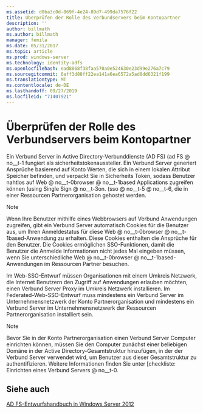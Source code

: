 ```yaml
---
ms.assetid: d0ba3c0d-869f-4e24-89d7-499da7576f22
title: Überprüfen der Rolle des Verbundservers beim Kontopartner
description: ''
author: billmath
ms.author: billmath
manager: femila
ms.date: 05/31/2017
ms.topic: article
ms.prod: windows-server
ms.technology: identity-adfs
ms.openlocfilehash: ead8868f38faa570a0e524630e23d99e276a7c79
ms.sourcegitcommit: 6aff3d88ff22ea141a6ea6572a5ad8dd6321f199
ms.translationtype: MT
ms.contentlocale: de-DE
ms.lasthandoff: 09/27/2019
ms.locfileid: "71407921"
---
```

# <a name="review-the-role-of-the-federation-server-in-the-account-partner"></a>Überprüfen der Rolle des Verbundservers beim Kontopartner

Ein Verbund Server in Active Directory-Verbunddienste (AD FS) \(ad FS @ no__t-1 fungiert als sicherheitstokenaussteller. Ein Verbund Server generiert Ansprüche basierend auf Konto Werten, die sich in einem lokalen Attribut Speicher befinden, und verpackt Sie in Sicherheits Token, sodass Benutzer nahtlos auf Web @ no__t-0browser @ no__t-1based Applications zugreifen können \(using Single Sign @ no__t-3on. \(sso @ no__t-5 @ no__t-6, die in einer Ressourcen Partnerorganisation gehostet werden.  
  
> [!NOTE]  
> Wenn Ihre Benutzer mithilfe eines Webbrowsers auf Verbund Anwendungen zugreifen, gibt ein Verbund Server automatisch Cookies für die Benutzer aus, um Ihren Anmeldestatus für diese Web @ no__t-0browser @ no__t-1based-Anwendung zu erhalten. Diese Cookies enthalten die Ansprüche für den Benutzer. Die Cookies ermöglichen SSO-Funktionen, damit die Benutzer die Anmelde Informationen nicht jedes Mal eingeben müssen, wenn Sie unterschiedliche Web @ no__t-0browser @ no__t-1based-Anwendungen im Ressourcen Partner besuchen.  
  
Im Web-SSO-Entwurf müssen Organisationen mit einem Umkreis Netzwerk, die Internet Benutzern den Zugriff auf Anwendungen erlauben möchten, einen Verbund Server Proxy im Umkreis Netzwerk installieren. Im Federated-Web-SSO-Entwurf muss mindestens ein Verbund Server im Unternehmensnetzwerk der Konto Partnerorganisation und mindestens ein Verbund Server im Unternehmensnetzwerk der Ressourcen Partnerorganisation installiert sein.  
  
> [!NOTE]  
> Bevor Sie in der Konto Partnerorganisation einen Verbund Server Computer einrichten können, müssen Sie den Computer zunächst einer beliebigen Domäne in der Active Directory-Gesamtstruktur hinzufügen, in der der Verbund Server verwendet wird, um Benutzer aus dieser Gesamtstruktur zu authentifizieren. Weitere Informationen finden Sie unter [checkliste: Einrichten eines Verbund Servers @ no__t-0.  
  
## <a name="see-also"></a>Siehe auch
[AD FS-Entwurfshandbuch in Windows Server 2012](AD-FS-Design-Guide-in-Windows-Server-2012.md)
